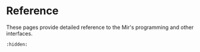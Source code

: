 # Reference
These pages provide detailed reference to the Mir's programming and other interfaces.


```{toctree}
:hidden:

```
